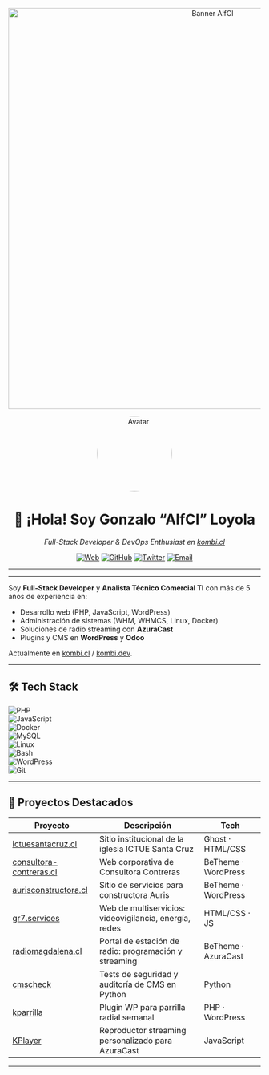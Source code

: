 <!-- Banner opcional -->
<p align="center">
  <img src="https://alf.cl/wp-content/uploads/2025/06/banner-alfcl.png" alt="Banner AlfCl" width="800" />
</p>

<!-- Avatar -->
<p align="center">
  <img src="https://avatars.githubusercontent.com/u/12345678?v=4" alt="Avatar" width="150" style="border-radius:50%;" />
</p>

<!-- Título -->
<h1 align="center">👋 ¡Hola! Soy Gonzalo “AlfCl” Loyola</h1>

<!-- Subtítulo pequeño -->
<p align="center"><em>Full-Stack Developer & DevOps Enthusiast en <a href="https://kombi.cl">kombi.cl</a></em></p>

<!-- Badges centrados -->
<p align="center">
  <a href="https://alf.cl"><img src="https://img.shields.io/badge/🌐-alf.cl-0af?style=flat&logo=internet-explorer&logoColor=white" alt="Web" /></a>
  <a href="https://github.com/alfcl"><img src="https://img.shields.io/badge/🐙-alfcl-000?style=flat&logo=github&logoColor=white" alt="GitHub" /></a>
  <a href="https://twitter.com/alfcl"><img src="https://img.shields.io/badge/🐦-@alfcl-1DA1F2?style=flat&logo=twitter&logoColor=white" alt="Twitter" /></a>
  <a href="mailto:contacto@kombi.cl"><img src="https://img.shields.io/badge/✉️-contacto@kombi.cl-D14836?style=flat&logo=gmail&logoColor=white" alt="Email" /></a>
</p>

<hr />

---

<p>Soy <strong>Full-Stack Developer</strong> y <strong>Analista Técnico Comercial TI</strong> con más de 5 años de experiencia en:</p>
<ul>
  <li>Desarrollo web (PHP, JavaScript, WordPress)</li>
  <li>Administración de sistemas (WHM, WHMCS, Linux, Docker)</li>
  <li>Soluciones de radio streaming con <strong>AzuraCast</strong></li>
  <li>Plugins y CMS en <strong>WordPress</strong> y <strong>Odoo</strong></li>
</ul>
<p>Actualmente en <a href="https://kombi.cl">kombi.cl</a> / <a href="https://kombi.dev">kombi.dev</a>.</p>

---

## 🛠 Tech Stack

![PHP](https://img.shields.io/badge/PHP-777BB4?logo=php&style=flat)  
![JavaScript](https://img.shields.io/badge/JavaScript-F7DF1E?logo=javascript&style=flat)  
![Docker](https://img.shields.io/badge/Docker-2496ED?logo=docker&style=flat)  
![MySQL](https://img.shields.io/badge/MySQL-4479A1?logo=mysql&style=flat)  
![Linux](https://img.shields.io/badge/Linux-FCC624?logo=linux&style=flat)  
![Bash](https://img.shields.io/badge/Bash-4EAA25?logo=gnu-bash&style=flat)  
![WordPress](https://img.shields.io/badge/WordPress-21759B?logo=wordpress&style=flat)  
![Git](https://img.shields.io/badge/Git-F05032?logo=git&style=flat)

---

## 🚀 Proyectos Destacados

| Proyecto                                           | Descripción                                           | Tech                |
|----------------------------------------------------|-------------------------------------------------------|---------------------|
| [ictuesantacruz.cl](https://ictuesantacruz.cl)     | Sitio institucional de la iglesia ICTUE Santa Cruz    | Ghost · HTML/CSS    |
| [consultora-contreras.cl](https://consultora-contreras.cl) | Web corporativa de Consultora Contreras             | BeTheme · WordPress |
| [aurisconstructora.cl](https://aurisconstructora.cl)| Sitio de servicios para constructora Auris            | BeTheme · WordPress |
| [gr7.services](https://gr7.services)               | Web de multiservicios: videovigilancia, energía, redes| HTML/CSS · JS       |
| [radiomagdalena.cl](https://radiomagdalena.cl)      | Portal de estación de radio: programación y streaming  | BeTheme · AzuraCast |
| [cmscheck](https://github.com/alfcl/cmscheck)      | Tests de seguridad y auditoría de CMS en Python       | Python              |
| [kparrilla](https://github.com/alfcl/kparrilla)    | Plugin WP para parrilla radial semanal                | PHP · WordPress     |
| [KPlayer](https://github.com/alfcl/KPlayer)        | Reproductor streaming personalizado para AzuraCast    | JavaScript          |


---
